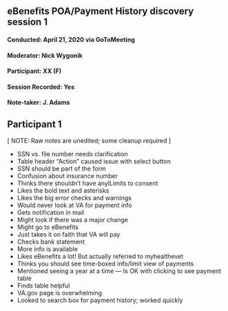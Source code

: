 ## eBenefits POA/Payment History discovery session 1
#### Conducted: April 21, 2020 via GoToMeeting
#### Moderator: Nick Wygonik
#### Participant: XX (F)
#### Session Recorded: Yes
#### Note-taker: J. Adams
## Participant 1

[ NOTE: Raw notes are unedited; some cleanup required ]

- SSN vs. file number needs clarification
- Table header “Action” caused issue with select button
- SSN should be part of the form
- Confusion about insurance number
- Thinks there shouldn’t have anylLimits to consent
- Likes the bold text and asterisks
- Likes the big error checks and warnings
- Would never look at VA for payment info
- Gets notification in mail
- Might look if there was a major change
- Might go to eBenefits
- Just takes it on faith that VA will pay
- Checks bank statement
- More info is available
- Likes eBenefits a lot! But actually referred to myhealthevet
- Thinks you should see time-boxed info/limit view of payments
- Mentioned seeing a year at a time
— Is OK with clicking to see payment table
- Finds table helpful
- VA.gov page is overwhelming
- Looked to search box for payment history; worked quickly
